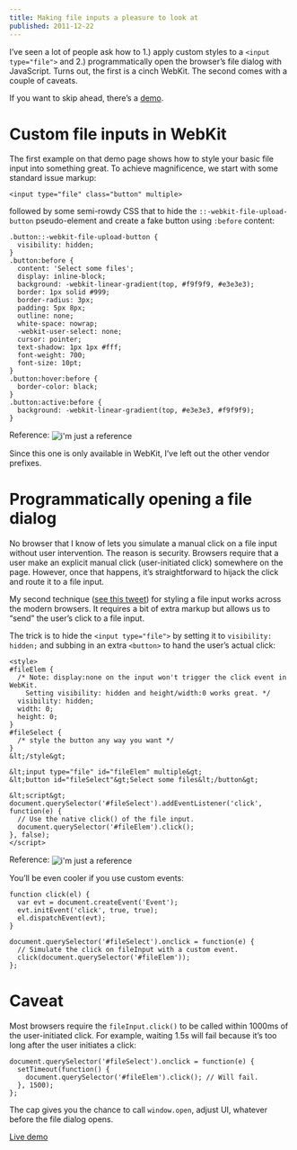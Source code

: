 ```yaml
---
title: Making file inputs a pleasure to look at
published: 2011-12-22
---
```


<p>I&rsquo;ve seen a lot of people ask how to 1.) apply custom styles to a <code>&lt;input type="file"&gt;</code> and 2.) programmatically open the browser&rsquo;s file dialog with JavaScript. Turns out, the first is a cinch WebKit. The second comes with a couple of caveats.</p>

<p>If you want to skip ahead, there&rsquo;s a <a href="http://html5-demos.appspot.com/static/styled_file_input.html" target="_blank">demo</a>.</p>

<h1>Custom file inputs in WebKit</h1>

<p>The first example on that demo page shows how to style your basic file input into something great. To achieve magnificence, we start with some standard issue markup:</p>

```
<input type="file" class="button" multiple>
```

<p>followed by some semi-rowdy CSS that to hide the <code>::-webkit-file-upload-button</code> pseudo-element and create a fake button using <code>:before</code> content:</p>

```
.button::-webkit-file-upload-button {
  visibility: hidden;
}
.button:before {
  content: 'Select some files';
  display: inline-block;
  background: -webkit-linear-gradient(top, #f9f9f9, #e3e3e3);
  border: 1px solid #999;
  border-radius: 3px;
  padding: 5px 8px;
  outline: none;
  white-space: nowrap;
  -webkit-user-select: none;
  cursor: pointer;
  text-shadow: 1px 1px #fff;
  font-weight: 700;
  font-size: 10pt;
}
.button:hover:before {
  border-color: black;
}
.button:active:before {
  background: -webkit-linear-gradient(top, #e3e3e3, #f9f9f9);
}
```

<p>Reference: <img src="https://78.media.tumblr.com/tumblr_lwmagoBrrs1qlvegx.png" style="vertical-align:middle;" alt="i'm just a reference" title="i'm just a reference"/></p>

<p>Since this one is only available in WebKit, I&rsquo;ve left out the other vendor prefixes.</p>

<h1>Programmatically opening a file dialog</h1>

<p>No browser that I know of lets you simulate a manual click on a file input without user intervention. The reason is security. Browsers require that a user make an explicit manual click (user-initiated click) somewhere on the page. However, once that happens, it&rsquo;s straightforward to hijack the click and route it to a file input.</p>

<p>My second technique (<a href="https://twitter.com/#!/ebidel/status/26056441022382080" target="_blank">see this tweet</a>) for styling a file input works across the modern browsers. It requires a bit of extra markup but allows us to &ldquo;send&rdquo; the user&rsquo;s click to a file input.</p>

<p>The trick is to hide the <code>&lt;input type="file"&gt;</code> by setting it to <code>visibility: hidden;</code> and subbing in an extra <code>&lt;button&gt;</code> to hand the user&rsquo;s actual click:</p>

```
<style>
#fileElem {
  /* Note: display:none on the input won't trigger the click event in WebKit.
    Setting visibility: hidden and height/width:0 works great. */
  visibility: hidden;
  width: 0;
  height: 0;
}
#fileSelect {
  /* style the button any way you want */
}
&lt;/style&gt;

&lt;input type="file" id="fileElem" multiple&gt;
&lt;button id="fileSelect"&gt;Select some files&lt;/button&gt;

&lt;script&gt;
document.querySelector('#fileSelect').addEventListener('click', function(e) {
  // Use the native click() of the file input.
  document.querySelector('#fileElem').click();
}, false);
</script>
```

<p>Reference: <img src="https://78.media.tumblr.com/tumblr_lwml6yuC3P1qlvegx.png" style="vertical-align:middle;" alt="i'm just a reference" title="i'm just a reference"/></p>

<p>You&rsquo;ll be even cooler if you use custom events:</p>

```
function click(el) {
  var evt = document.createEvent('Event');
  evt.initEvent('click', true, true);
  el.dispatchEvent(evt);
}

document.querySelector('#fileSelect').onclick = function(e) {
  // Simulate the click on fileInput with a custom event.
  click(document.querySelector('#fileElem'));
};
```

<h1>Caveat</h1>

<p>Most browsers require the <code>fileInput.click()</code> to be called within 1000ms of the user-initiated click. For example, waiting 1.5s will fail because it&rsquo;s too long after the user initiates a click:</p>

```
document.querySelector('#fileSelect').onclick = function(e) {
  setTimeout(function() {
    document.querySelector('#fileElem').click(); // Will fail.
  }, 1500);
};
```

<p>The cap gives you the chance to call <code>window.open</code>, adjust UI, whatever before the file dialog opens.</p>

<p><a href="http://html5-demos.appspot.com/static/styled_file_input.html" target="_blank">Live demo</a></p>
